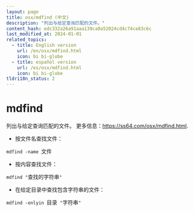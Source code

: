 ```yaml
---
layout: page
title: osx/mdfind (中文)
description: "列出与给定查询匹配的文件。"
content_hash: edc332a26a91aaa139ca0a52024cd4c74ce83c6c
last_modified_at: 2024-01-01
related_topics:
  - title: English version
    url: /en/osx/mdfind.html
    icon: bi bi-globe
  - title: español version
    url: /es/osx/mdfind.html
    icon: bi bi-globe
tldri18n_status: 2
---
```

# mdfind

列出与给定查询匹配的文件。
更多信息：<https://ss64.com/osx/mdfind.html>.

- 按文件名查找文件：

`mdfind -name `<span class="tldr-var badge badge-pill bg-dark-lm bg-white-dm text-white-lm text-dark-dm font-weight-bold">文件</span>

- 按内容查找文件：

`mdfind "`<span class="tldr-var badge badge-pill bg-dark-lm bg-white-dm text-white-lm text-dark-dm font-weight-bold">查找的字符串</span>`"`

- 在给定目录中查找包含字符串的文件：

`mdfind -onlyin `<span class="tldr-var badge badge-pill bg-dark-lm bg-white-dm text-white-lm text-dark-dm font-weight-bold">目录</span>` "`<span class="tldr-var badge badge-pill bg-dark-lm bg-white-dm text-white-lm text-dark-dm font-weight-bold">字符串</span>`"`
